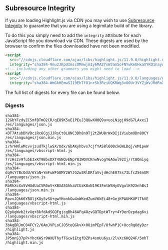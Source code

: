 ## Subresource Integrity

If you are loading Highlight.js via CDN you may wish to use [Subresource Integrity](https://developer.mozilla.org/en-US/docs/Web/Security/Subresource_Integrity) to guarantee that you are using a legimitate build of the library.

To do this you simply need to add the `integrity` attribute for each JavaScript file you download via CDN. These digests are used by the browser to confirm the files downloaded have not been modified.

```html
<script
  src="//cdnjs.cloudflare.com/ajax/libs/highlight.js/11.9.0/highlight.min.js"
  integrity="sha384-9mu2JKpUImscOMmwjm1y6MA2YsW3amSoFNYwKeUHxaXYKQ1naywWmamEGMdviEen"></script>
<!-- including any other grammars you might need to load -->
<script
  src="//cdnjs.cloudflare.com/ajax/libs/highlight.js/11.9.0/languages/go.min.js"
  integrity="sha384-WmGkHEmwSI19EhTfO1nrSk3RziUQKRWg3vO0Ur3VYZjWvJRdRnX4/scQg+S2w1fI"></script>
```

The full list of digests for every file can be found below.

### Digests

```
sha384-12GbYFzdyZCSmfBTmO2CR/qE89K5uE1PEuJ3QUwXH0Q9u+uoLNigjH9dG7LAxxiI /es/languages/json.js
sha384-+DT7AtubDhVDciRc6CgjJJRsCt0L8NC3Dh8n9Tj2tZWU8rWxDIj1ViubmUDn8OCY /es/languages/json.min.js
sha384-z/hrHNlwMcvvjzudTkjlwSX/Udx/GbAKyhbvs7cjfYAS8l600ckGWLDqj/eM1peW /es/languages/vbscript-html.js
sha384-7rzHs2v9fu5E3xKT9BbxDXT4GNQvENpY8IWOVCKnwNvogY6AGwl92Ij/rt8Omiyq /es/languages/vbscript-html.min.js
sha384-dq9sY7BcOdU/6YaN+YmFuWFG8MY2WYJG2w3RlDRfaVvjdHchE07Ss7ILfcZ56nUM /languages/json.js
sha384-RbRhXcXx5VHUdUaC5R0oV+XBXA5GhkaVCUzK8xN19K3FmtWSHyGVgulK92XnhBsI /languages/json.min.js
sha384-RpvvJQk66YBOljKOySvSU+gwYHonkGw4nWKedZumV6kEi48+GejKPAUHKUPlTkVE /languages/vbscript-html.js
sha384-Q2pUgWvb2tvXq+8kfdAdSGQFgjcgBh46AFq4OzvGQTDptWTry+4Y9erDzpdag6vi /languages/vbscript-html.min.js
sha384-3bAgBRJmC04FCY2/6AmJVPLoCJO5teQGkvX+0OimPEpF/8fwhP1C+OccRqOdyDzr /highlight.js
sha384-JP5mnS37pP+YhcKASr9WXUThyfTGcw1EtgfDZPs4smUu6ys/2lvXc6HQ24F/5mhT /highlight.min.js
```

